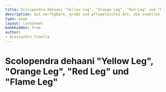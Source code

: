 ```yaml
---
title: Scolopendra dehaani "Yellow Leg", "Orange Leg", "Red Leg" und "Flame Leg"
description: Gut verfügbare, große und pflegeleichte Art, die zuweilen sehr nervös sein kann.
type: page
layout: caresheet
bookhidden: true
author:
- Alessandro Tinella
---
```

# Scolopendra dehaani "Yellow Leg", "Orange Leg", "Red Leg" und "Flame Leg"